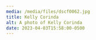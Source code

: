 ```yaml
---
media: /media/files/dscf0062.jpg
title: Kelly Corinda
alt: A photo of Kelly Corinda
date: 2023-04-03T15:58:00-0500
---
```

